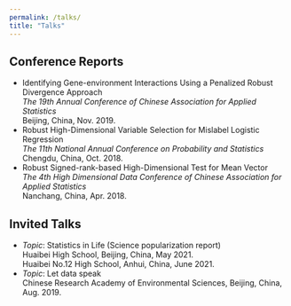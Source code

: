 ```yaml
---
permalink: /talks/
title: "Talks"
---
```


## Conference Reports
- Identifying Gene-environment Interactions Using a Penalized Robust Divergence Approach  
*The 19th Annual Conference of Chinese Association for Applied Statistics*  
Beijing, China, Nov. 2019.
- Robust High-Dimensional Variable Selection for Mislabel Logistic Regression  
*The 11th National Annual Conference on Probability and Statistics*  
Chengdu, China, Oct. 2018.
- Robust Signed-rank-based High-Dimensional Test for Mean Vector  
*The 4th High Dimensional Data Conference of Chinese Association for Applied Statistics*  
Nanchang, China, Apr. 2018.

## Invited Talks
- *Topic*: Statistics in Life (Science popularization report)  
Huaibei High School, Beijing, China, May 2021.  
Huaibei No.12 High School, Anhui, China, June 2021.  
- *Topic*: Let data speak  
Chinese Research Academy of Environmental Sciences, Beijing, China, Aug. 2019.

